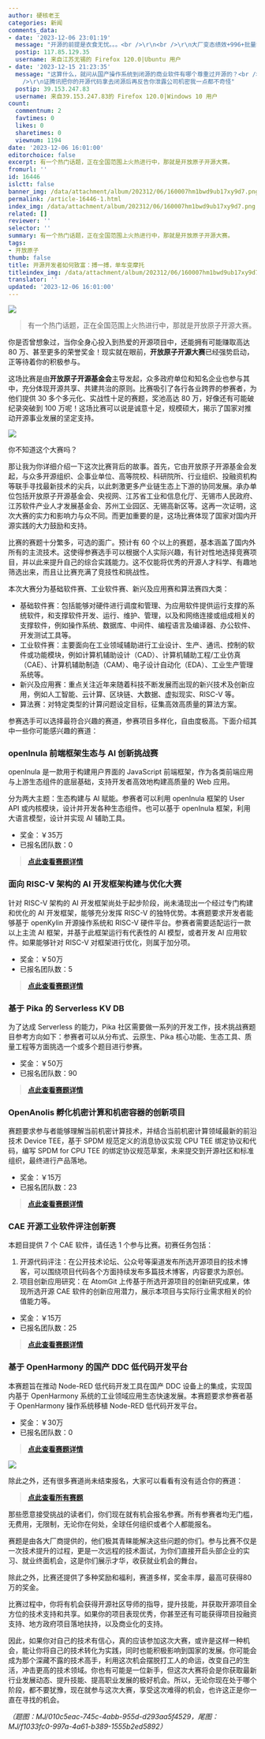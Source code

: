 ```yaml
---
author: 硬核老王
categories: 新闻
comments_data:
- date: '2023-12-06 23:01:19'
  message: "开源的前提是衣食无忧。。。<br />\r\n<br />\r\n大厂变态绩效+996+批量裁员+调库小能手=开源荒漠"
  postip: 117.85.129.35
  username: 来自江苏无锡的 Firefox 120.0|Ubuntu 用户
- date: '2023-12-15 21:23:35'
  message: "这算什么，就问从国产操作系统到闭源的商业软件有哪个尊重过开源的？<br />\r\n像腾讯这种无赖，你看《鬼吹灯》作者天下霸唱连《鬼吹灯》的著作权都没有。<br
    />\r\n证腾讯把你的开源代码拿去闭源后再反告你泄露公司机密我一点都不奇怪"
  postip: 39.153.247.83
  username: 来自39.153.247.83的 Firefox 120.0|Windows 10 用户
count:
  commentnum: 2
  favtimes: 0
  likes: 0
  sharetimes: 0
  viewnum: 1194
date: '2023-12-06 16:01:00'
editorchoice: false
excerpt: 有一个热门话题，正在全国范围上火热进行中，那就是开放原子开源大赛。
fromurl: ''
id: 16446
islctt: false
banner_img: /data/attachment/album/202312/06/160007hm1bwd9ub17xy9d7.png
permalink: /article-16446-1.html
index_img: /data/attachment/album/202312/06/160007hm1bwd9ub17xy9d7.png
related: []
reviewer: ''
selector: ''
summary: 有一个热门话题，正在全国范围上火热进行中，那就是开放原子开源大赛。
tags:
- 开放原子
thumb: false
title: 开源开发者如何致富：搏一搏，单车变摩托
titleindex_img: /data/attachment/album/202312/06/160007hm1bwd9ub17xy9d7.png
translator: ''
updated: '2023-12-06 16:01:00'
---
```


![](/data/attachment/album/202312/06/160007hm1bwd9ub17xy9d7.png)



> 
> 有一个热门话题，正在全国范围上火热进行中，那就是开放原子开源大赛。
> 
> 
> 


你是否曾想象过，当你全身心投入到热爱的开源项目中，还能拥有可能赚取高达 80 万、甚至更多的荣誉奖金！现实就在眼前，**开放原子开源大赛**已经强势启动，正等待着你的积极参与。


这场比赛是由**开放原子开源基金会**主导发起，众多政府单位和知名企业也参与其中，充分体现开源共享、共建共治的原则。比赛吸引了各行各业跨界的参赛者，为他们提供 30 多个多元化、实战性十足的赛题，奖池高达 80 万，好像还有可能破纪录突破到 100 万呢！这场比赛可以说是诚意十足，规模硕大，揭示了国家对推动开源事业发展的坚定支持。


![](/data/attachment/album/202312/06/160045rx88yppbtffzf068.jpg)


你不知道这个大赛吗？


那让我为你详细介绍一下这次比赛背后的故事。首先，它由开放原子开源基金会发起，与众多开源组织、企事业单位、高等院校、科研院所、行业组织、投融资机构等联手寻找最新技术的尖兵，以此刺激更多产业链生态上下游的协同发展。承办单位包括开放原子开源基金会、央视网、江苏省工业和信息化厅、无锡市人民政府、江苏软件产业人才发展基金会、苏州工业园区、无锡高新区等。这再一次证明，这次大赛的实力和影响力与众不同。而更加重要的是，这场比赛体现了国家对国内开源实践的大力鼓励和支持。


比赛的赛题十分繁多，可选的面广。预计有 60 个以上的赛题，基本涵盖了国内外所有的主流技术。这使得参赛选手可以根据个人实际兴趣，有针对性地选择竞赛项目，并以此来提升自己的综合实践能力。这不仅能将优秀的开源人才科学、有趣地筛选出来，而且让比赛充满了竞技性和挑战性。


本次大赛分为基础软件赛、工业软件赛、新兴及应用赛和算法赛四大类：


* 基础软件赛：包括能够对硬件进行调度和管理、为应用软件提供运行支撑的系统软件，和支撑软件开发、运行、维护、管理，以及和网络连接或组成相关的支撑软件，例如操作系统、数据库、中间件、编程语言及编译器、办公软件、开发测试工具等。
* 工业软件赛：主要面向在工业领域辅助进行工业设计、生产、通讯、控制的软件或功能模块，例如计算机辅助设计（CAD）、计算机辅助工程/工业仿真（CAE）、计算机辅助制造（CAM）、电子设计自动化（EDA）、工业生产管理系统等。
* 新兴及应用赛：重点关注近年来随着科技不断发展而出现的新兴技术及创新应用，例如人工智能、云计算、区块链、大数据、虚拟现实、RISC-V 等。
* 算法赛：对特定类型的计算问题设定目标，征集高效高质量的算法方案。


参赛选手可以选择最符合兴趣的赛道，参赛项目多样化，自由度极高。下面介绍其中一些你可能感兴趣的赛道：


### openInula 前端框架生态与 AI 创新挑战赛


openInula 是一款用于构建用户界面的 JavaScript 前端框架，作为各类前端应用与上游生态组件的底层基础，支持开发者高效地构建高质量的 Web 应用。


分为两大主题：生态构建与 AI 赋能。参赛者可以利用 openInula 框架的 User API 或内核模块，设计并开发各种生态组件。也可以基于 openInula 框架，利用大语言模型，设计并实现 AI 辅助工具。


* 奖金：￥35万
* 已报名团队数：0



> 
> **[点此查看赛题详情](https://competition.atomgit.com/competitionInfo?id=1ab7114195f026b679ab8dde037e25f7)**
> 
> 
> 


### 面向 RISC-V 架构的 AI 开发框架构建与优化大赛


针对 RISC-V 架构的 AI 开发框架尚处于起步阶段，尚未涌现出一个经过专门构建和优化的 AI 开发框架，能够充分发挥 RISC-V 的独特优势。本赛题要求开发者能够基于 openKylin 开源操作系统和 RISC-V 硬件平台。参赛者需要适配运行一款以上主流 AI 框架，并基于此框架运行有代表性的 AI 模型，或者开发 AI 应用软件。如果能够针对 RISC-V 对框架进行优化，则属于加分项。


* 奖金：￥50万
* 已报名团队数：5



> 
> **[点此查看赛题详情](https://competition.atomgit.com/competitionInfo?id=4a4c42151e522fcedd60be88cd0d2aec)**
> 
> 
> 


### 基于 Pika 的 Serverless KV DB


为了达成 Serverless 的能力，Pika 社区需要做一系列的开发工作，技术挑战赛题目参考方向如下：参赛者可以从分布式、云原生、Pika 核心功能、生态工具、质量工程等方面挑选一个或多个题目进行参赛。


* 奖金：￥50万
* 已报名团队数：90



> 
> **[点此查看赛题详情](https://competition.atomgit.com/competitionInfo?id=8954fc80481711eeb9c0eb26c552c0c4)**
> 
> 
> 


### OpenAnolis 孵化机密计算和机密容器的创新项目


赛题要求参与者能够理解当前机密计算技术，并结合当前机密计算领域最新的前沿技术 Device TEE，基于 SPDM 规范定义的消息协议实现 CPU TEE 绑定协议和代码，编写 SPDM for CPU TEE 的绑定协议规范草案，未来提交到开源社区和标准组织，最终进行产品落地。


* 奖金：￥15万
* 已报名团队数：23



> 
> **[点此查看赛题详情](https://competition.atomgit.com/competitionInfo?id=8aff7160f0a511ed99d49fc42bfa011c)**
> 
> 
> 


### CAE 开源工业软件评注创新赛


本题目提供 7 个 CAE 软件，请任选 1 个参与比赛。初赛任务包括：


1. 开源代码评注：在公开技术论坛、公众号等渠道发布所选开源项目的技术博客，可以围绕项目代码各个方面持续发布多篇技术博客，内容要求为原创。
2. 项目创新应用研究：在 AtomGit 上传基于所选开源项目的创新研究成果，体现所选开源 CAE 软件的创新应用潜力，展示本项目与实际行业需求相关的价值能力等。


* 奖金：￥15万
* 已报名团队数：25



> 
> **[点此查看赛题详情](https://competition.atomgit.com/competitionInfo?id=53a9da50480911eeb9c0eb26c552c0c4)**
> 
> 
> 


### 基于 OpenHarmony 的国产 DDC 低代码开发平台


本赛题旨在推动 Node-RED 低代码开发工具在国产 DDC 设备上的集成，实现国内基于 OpenHarmony 系统的工业领域应用生态快速发展。本赛题要求参赛者基于 OpenHarmony 操作系统移植 Node-RED 低代码开发平台。


* 奖金：￥30万
* 已报名团队数：0



> 
> **[点此查看赛题详情](https://competition.atomgit.com/competitionInfo?id=33279de7d91c5ed7fcec024f010f953f)**
> 
> 
> 


![](/data/attachment/album/202312/06/161143zchxuhwqqhaethiq.png)


除此之外，还有很多赛道尚未结束报名，大家可以看看有没有适合你的赛道：



> 
> **[点此查看所有赛题](https://competition.atomgit.com/competition)**
> 
> 
> 


那些愿意接受挑战的读者们，你们现在就有机会报名参赛。所有参赛者均无门槛，无费用，无限制，无论你在何处，全球任何组织或者个人都能报名。


赛题是由各大厂商提供的，他们极其青睐能解决这些问题的你们。参与比赛不仅是一次技术提升的过程，更是一次远程的技术面试，为你们直接开启头部企业的实习、就业终面机会，这是你们展示才华，收获就业机会的舞台。


除此之外，比赛还提供了多种奖励和福利，赛道多样，奖金丰厚，最高可获得80万的奖金。


比赛过程中，你将有机会获得开源社区导师的指导，提升技能，并获取开源项目全方位的技术支持和共享。如果你的项目表现优秀，你甚至还有可能获得项目投融资支持、地方政府项目落地扶持，以及商业化的支持。


因此，如果你对自己的技术有信心，真的应该参加这次大赛，或许是这样一种机会，能让你将自己的技术转化为实践，同时也能积极影响到国家的发展。你可能会成为那个深藏不露的技术高手，利用这次机会摆脱打工人的命运，改变自己的生活，冲击更高的技术领域。你也有可能是一位新手，但这次大赛将会是你获取最新行业发展动态、提升技能、提高职业发展的极好机会。所以，无论你现在处于哪个阶段，都不要犹豫，现在就参与这次大赛，享受这次难得的机会，也许这正是你一直在寻找的机会。


*（题图：MJ/010c5eac-745c-4abb-955d-d293aa5f4529，尾图：MJ/f1033fc0-997a-4a61-b389-1555b2ed5892）*